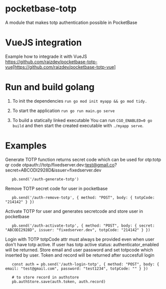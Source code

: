 # pocketbase-totp
A module that makes totp authentication possible in PocketBase

# VueJS integration
Example how to integrade it with VueJS
https://github.com/raizdev/pocketbase-totp-vue[https://github.com/raizdev/pocketbase-totp-vue]

# Run and build golang
1. To init the dependencies
   ``run go mod init myapp && go mod tidy.``
   
3. To start the application
   ``run go run main.go serve``
   
5. To build a statically linked executable
   You can run ``CGO_ENABLED=0 go build`` and then start the created executable with ``./myapp serve``.

# Examples
Generate TOTP function returns secret code which can be used for otp:totp qr code
otpauth://totp/fixedserver.dev:test@gmail.co?secret=ABCODI2928D&issuer=fixedserver.dev

````
   pb.send('/auth-generate-totp')
````

Remove TOTP secret code for user in pocketbase

````
   pb.send('/auth-remove-totp', { method: "POST", body: { totpCode: "214142" } })
````

Activate TOTP for user and generates secretcode and store user in pocketbase

````
   pb.send('/auth-activate-totp', { method: "POST", body: { secret: "ABCODI2928D", issuer: "fixedserver.dev", totpCode: "214142" } })
````

Login with TOTP
   totpCode attr must always be provided even when user don't have totp active.
   If user has totp active status: authenticator_enabled will be returned.
   Store email and user password and set totpcode which inserted by user.
   Token and record will be returned after succesfull login

````
   const auth = pb.send('/auth-login-totp', { method: "POST", body: { email: "test@gmail.com", password: "test1234", totpCode: "" } })

   # to store record in authstore
   pb.authStore.save(auth.token, auth.record)
````
